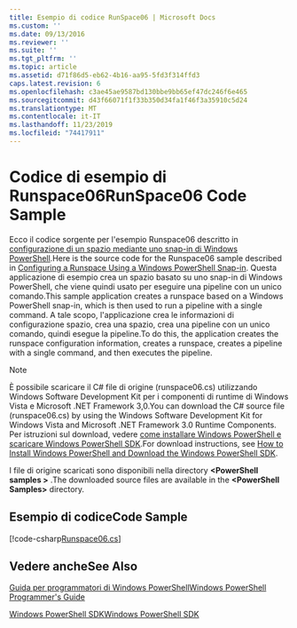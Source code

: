 ```yaml
---
title: Esempio di codice RunSpace06 | Microsoft Docs
ms.custom: ''
ms.date: 09/13/2016
ms.reviewer: ''
ms.suite: ''
ms.tgt_pltfrm: ''
ms.topic: article
ms.assetid: d71f86d5-eb62-4b16-aa95-5fd3f314ffd3
caps.latest.revision: 6
ms.openlocfilehash: c3ae45ae9587bd130bbe9bb65ef47dc246f6e465
ms.sourcegitcommit: d43f66071f1f33b350d34fa1f46f3a35910c5d24
ms.translationtype: MT
ms.contentlocale: it-IT
ms.lasthandoff: 11/23/2019
ms.locfileid: "74417911"
---
```

# <a name="runspace06-code-sample"></a><span data-ttu-id="1f1ea-102">Codice di esempio di Runspace06</span><span class="sxs-lookup"><span data-stu-id="1f1ea-102">RunSpace06 Code Sample</span></span>

<span data-ttu-id="1f1ea-103">Ecco il codice sorgente per l'esempio Runspace06 descritto in [configurazione di un spazio mediante uno snap-in di Windows PowerShell](https://msdn.microsoft.com/en-us/a7289ee8-9732-49ee-91c7-d533e9538b83).</span><span class="sxs-lookup"><span data-stu-id="1f1ea-103">Here is the source code for the Runspace06 sample described in [Configuring a Runspace Using a Windows PowerShell Snap-in](https://msdn.microsoft.com/en-us/a7289ee8-9732-49ee-91c7-d533e9538b83).</span></span> <span data-ttu-id="1f1ea-104">Questa applicazione di esempio crea un spazio basato su uno snap-in di Windows PowerShell, che viene quindi usato per eseguire una pipeline con un unico comando.</span><span class="sxs-lookup"><span data-stu-id="1f1ea-104">This sample application creates a runspace based on a Windows PowerShell snap-in, which is then used to run a pipeline with a single command.</span></span> <span data-ttu-id="1f1ea-105">A tale scopo, l'applicazione crea le informazioni di configurazione spazio, crea una spazio, crea una pipeline con un unico comando, quindi esegue la pipeline.</span><span class="sxs-lookup"><span data-stu-id="1f1ea-105">To do this, the application creates the runspace configuration information, creates a runspace, creates a pipeline with a single command, and then executes the pipeline.</span></span>

> [!NOTE]
> <span data-ttu-id="1f1ea-106">È possibile scaricare il C# file di origine (runspace06.cs) utilizzando Windows Software Development Kit per i componenti di runtime di Windows Vista e Microsoft .NET Framework 3,0.</span><span class="sxs-lookup"><span data-stu-id="1f1ea-106">You can download the C# source file (runspace06.cs) by using the Windows Software Development Kit for Windows Vista and Microsoft .NET Framework 3.0 Runtime Components.</span></span> <span data-ttu-id="1f1ea-107">Per istruzioni sul download, vedere [come installare Windows PowerShell e scaricare Windows PowerShell SDK](/powershell/scripting/developer/installing-the-windows-powershell-sdk).</span><span class="sxs-lookup"><span data-stu-id="1f1ea-107">For download instructions, see [How to Install Windows PowerShell and Download the Windows PowerShell SDK](/powershell/scripting/developer/installing-the-windows-powershell-sdk).</span></span>
>
> <span data-ttu-id="1f1ea-108">I file di origine scaricati sono disponibili nella directory **\<PowerShell samples >** .</span><span class="sxs-lookup"><span data-stu-id="1f1ea-108">The downloaded source files are available in the **\<PowerShell Samples>** directory.</span></span>

## <a name="code-sample"></a><span data-ttu-id="1f1ea-109">Esempio di codice</span><span class="sxs-lookup"><span data-stu-id="1f1ea-109">Code Sample</span></span>

[!code-csharp[Runspace06.cs](../../../../powershell-sdk-samples/SDK-2.0/csharp/Runspace06/Runspace06.cs#L11-L85 "Runspace06.cs")]

## <a name="see-also"></a><span data-ttu-id="1f1ea-110">Vedere anche</span><span class="sxs-lookup"><span data-stu-id="1f1ea-110">See Also</span></span>

[<span data-ttu-id="1f1ea-111">Guida per programmatori di Windows PowerShell</span><span class="sxs-lookup"><span data-stu-id="1f1ea-111">Windows PowerShell Programmer's Guide</span></span>](./windows-powershell-programmer-s-guide.md)

[<span data-ttu-id="1f1ea-112">Windows PowerShell SDK</span><span class="sxs-lookup"><span data-stu-id="1f1ea-112">Windows PowerShell SDK</span></span>](../windows-powershell-reference.md)
